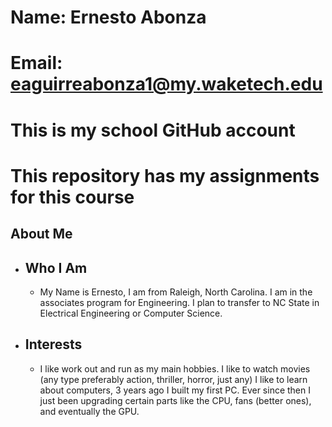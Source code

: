 # Name: Ernesto Abonza
# Email: eaguirreabonza1@my.waketech.edu
# This is my school GitHub account
# This repository has my assignments for this course

## About Me  
* ## Who I Am
	* My Name is Ernesto, I am from Raleigh, North Carolina. I am in the associates program for Engineering. I plan to transfer to NC State in Electrical Engineering or Computer Science. 
* ## Interests
	* I like work out and run as my main hobbies. I like to watch movies (any type preferably action, thriller, horror, just any) I like to learn about computers, 3 years ago I built my first PC. Ever since then I just been upgrading certain parts like the CPU, fans (better ones), and eventually the GPU.